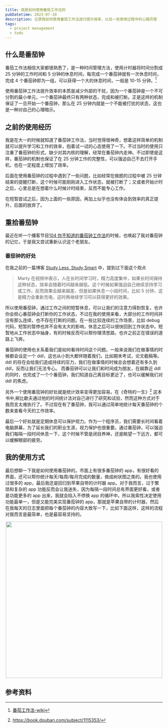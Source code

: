 ```yaml
---
title: 我是如何使用番茄工作法的
pubDatetime: 2023-07-10
description: 记录我如何使用番茄工作法进行提升效率，以及一些使用过程中的心路历程
tags:
  - project management
  - todo
---
```


## 什么是番茄钟

番茄工作法相信大家都很熟悉了，是一种时间管理方法，使用计时器将时间分割成 25 分钟的工作时间和 5 分钟的休息时间，每完成一个番茄钟就有一次休息时间，完成 4 个番茄钟即为一组，可以获得一个大的休息时间，一般是 10-15 分钟。[^1]

使用番茄钟工作法提升效率的本质是减少外部的干扰，因为一个番茄钟是一个不可分割的最小单元，一个番茄钟最终只有两种状态，完成和被打断。正是这样的机制保证了一旦开始一个番茄钟，那么在 25 分钟内就是一个不能被打扰的状态，这也是一种对自己的心理暗示。

## 之前的使用经历

我是在大一的时候就知道了番茄钟工作法，当时觉得很神奇，想着这样简单的机制就可以提升学习和工作的效率，抱着试一试的心态使用了一下。不过当时的使用只注重了番茄钟的形式，缺少对其内核的理解，经常在番茄钟内走神。不过即使是这样，番茄钟的机制也保证了在 25 分钟工作的完整性，可以强迫自己不去打开手机，也在一定程度上增加了效率。

后面在使用番茄钟的过程中遇到了一些问题，比如经常在做题的过程中被 25 分钟结束的提醒打断，这个时候可能刚刚进入工作状态，就被打断了；又或者开始计时之后，心里总是在想着什么时候计时结束，反而不能专心工作。

在短暂尝试之后，因为上面的一些原因，再加上似乎也没有体会到效率的真正提升，后面的放弃了。

## 重拾番茄钟

最近在听一个播客节目[104 你不知道的番茄钟工作法](https://www.kele.me/p/pod104#details)的时候，也唤起了我对番茄钟的记忆，于是我又尝试重新认识这个老朋友。

### 番茄钟的好处

在我之前的一篇博客 [Study Less, Study Smart](https://l1aoxingyu.github.io/blogpages/utility/2021/05/09/Study-Less-Study-Smart.html) 中，提到过下面这个观点

> Marty 在视频中表示，人在长时间学习时，精力高度集中，如果长时间保持这种状态，效率会随着时间越来越低。这个时候如果强迫自己继续坚持学习或工作，反而效果会越来越差，但是如果休息一小段时间，比如 5 分钟，这是精力会重新充电，这时再继续学习可以获得更好的效果。

所以使用番茄钟，通过工作之间的短暂休息，可以让我们的注意力得到恢复。也许你会担心番茄钟会打断你的工作状态，不过在我的使用来看，大部分的工作时间并没有那么连续，也不存在打断的问题。在一些比较连续的工作场景，比如 debug 代码，短暂的暂停也并不会有太大的影响，休息之后可以很快回到工作状态中。短暂地从工作状态中抽身，有的时候反而可以帮你理清思路，也许之前正在错误的道路上飞奔。

番茄钟的使用也关系着我们是如何看待时间这个问题。一般来说我们在做事情的时候都会设定一个 ddl，这也从小到大都伴随着我们，比如期末考试，论文截稿等。ddl 的存在会给我们造成持续的压力，我们在做事情的时候总会想着还有多久到 ddl，反而让我们无法专心。
而番茄钟可以让我们和时间成为朋友，在越靠近 ddl 的同时，也完成了一个个番茄钟，我们知道自己离目标更近了，也可以缓解我们对 ddl 的焦虑。

另外一个使用番茄钟的好处就是统计效率变得更加容易。在《奇特的一生》[^2] 这本书中,柳比歇夫通过他的时间统计法对自己进行了研究和试验，然而这种方式对于我而言太难执行了。不过现在有了番茄钟，我可以通过简单地统计每天番茄钟的个数来查看今天的工作效率。

最后一个好处就是定期休息可以保护视力。作为一个程序员，我们需要长时间看着电脑屏幕，为了延长我们的职业生涯，视力保护也很重要。通过番茄钟，可以强迫我们每隔一段时间休息一下，这个时候不管是闭目养神，还是眺望一下远方，都可以缓解眼部的疲劳。

## 我的使用方式

最后想聊一下我是如何使用番茄钟的。市面上有很多番茄钟的 app，有很好看的界面，还可以帮你统计每天/每周/每月完成的数量，做成树状图之类的。我也使用过很多的 app，最后我还是回归到苹果自带的计时器 app。对于我而言，过于繁琐和复杂的 app 功能反而会让我迷失，因为每隔一段时间总有界面更好看，或者是功能更多的 app 出来，我就会陷入不停换 app 的循环中。所以我索性决定使用功能最单一，但是又能完美实现番茄钟的 app，那就是苹果自带的计时器，然后在我每天的日志里面把每个番茄钟的内容大致写一下，比如下面这样，这样的流程对我而言是最简单，也是最容易坚持的。

<div align='center'>
<img src='/assets/pomodor_demo.png' width='500'>
</div>

## 参考资料

[^1]: [番茄工作法-wiki](https://zh.wikipedia.org/wiki/%E7%95%AA%E8%8C%84%E5%B7%A5%E4%BD%9C%E6%B3%95)
[^2]: https://book.douban.com/subject/1115353/
